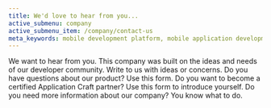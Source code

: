 ```yaml
---
title: We'd love to hear from you...
active_submenu: company
active_submenu_item: /company/contact-us
meta_keywords: mobile development platform, mobile application development tools, mobile application software, app development, app developments, applications, application, apps, tools, tool, platform, platforms, software, softwares, environment, android, html5, html 5, ios, ipad, iphone, windows, blackberry, smartphone, symbian, desktop
---
```


We want to hear from you. This company was built on the ideas and needs of our developer community. Write to us with ideas or concerns. Do you have questions about our product? Use this form. Do you want to become a certified Application Craft partner? Use this form to introduce yourself. Do you need more information about our company? You know what to do.

<script src="http://ac-static.applicationcraft.com/ac/1.20/live/userlive.js" type="text/javascript"></script>
<script type="text/javascript">
  waInitForm("c6bb97f9-e26d-49ee-83dc-043209afb2bc", 650, 400, null, null, null, "http://ac.applicationcraft.com/live.html");
</script>